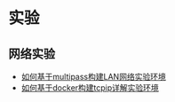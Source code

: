 


# 实验

## 网络实验

- [如何基于multipass构建LAN网络实验环境](experiments/network/network实验环境/readme.如何基于multipass构建LAN网络实验环境.md)
- [如何基于docker构建tcpip详解实验环境](experiments/network/tcpip详解实验环境/network实验环境_tcpip详解.md)
